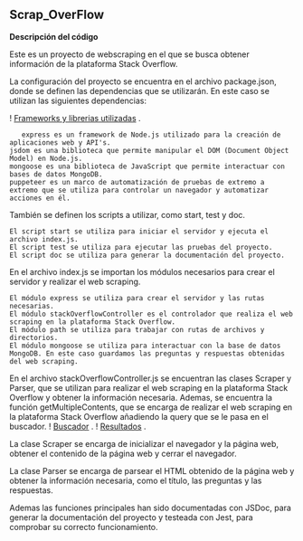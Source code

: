 ## Scrap_OverFlow
**Descripción del código**

Este es un proyecto de webscraping en el que se busca obtener información de la plataforma Stack Overflow.

La configuración del proyecto se encuentra en el archivo package.json, donde se definen las dependencias que se utilizarán. En este caso se utilizan las siguientes dependencias:

! [Frameworks y librerias utilizadas](https://github.com/Jesuscabado/Scrap_OverFlow/blob/main/imagenes/Dependencies.png?raw=true) .

       express es un framework de Node.js utilizado para la creación de aplicaciones web y API's.
    jsdom es una biblioteca que permite manipular el DOM (Document Object Model) en Node.js.
    mongoose es una biblioteca de JavaScript que permite interactuar con bases de datos MongoDB.
    puppeteer es un marco de automatización de pruebas de extremo a extremo que se utiliza para controlar un navegador y automatizar acciones en él.

También se definen los scripts a utilizar, como start, test y doc.

    El script start se utiliza para iniciar el servidor y ejecuta el archivo index.js.
    El script test se utiliza para ejecutar las pruebas del proyecto.
    El script doc se utiliza para generar la documentación del proyecto.

En el archivo index.js se importan los módulos necesarios para crear el servidor y realizar el web scraping.

    El módulo express se utiliza para crear el servidor y las rutas necesarias.
    El módulo stackOverflowController es el controlador que realiza el web scraping en la plataforma Stack Overflow.
    El módulo path se utiliza para trabajar con rutas de archivos y directorios.
    El módulo mongoose se utiliza para interactuar con la base de datos MongoDB. En este caso guardamos las preguntas y respuestas obtenidas del web scraping.

En el archivo stackOverflowController.js se encuentran las clases Scraper y Parser, que se utilizan para realizar el web scraping en la plataforma Stack Overflow y obtener la información necesaria.
Ademas, se encuentra la función getMultipleContents, que se encarga de realizar el web scraping en la plataforma Stack Overflow añadiendo la query que se le pasa en el buscador.
! [Buscador](https://github.com/Jesuscabado/Scrap_OverFlow/blob/main/imagenes/buscador.png?raw=true) .
! [Resultados](https://github.com/Jesuscabado/Scrap_OverFlow/blob/main/imagenes/resultados.png?raw=true) .

La clase Scraper se encarga de inicializar el navegador y la página web, obtener el contenido de la página web y cerrar el navegador.

La clase Parser se encarga de parsear el HTML obtenido de la página web y obtener la información necesaria, como el título, las preguntas y las respuestas.

Ademas las funciones principales han sido documentadas con JSDoc, para generar la documentación del proyecto y testeada con Jest, para comprobar su correcto funcionamiento.                                                                 